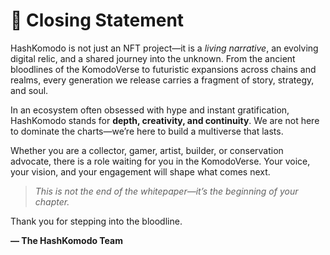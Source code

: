 # 🐉 Closing Statement

HashKomodo is not just an NFT project—it is a *living narrative*, an evolving digital relic, and a shared journey into the unknown. From the ancient bloodlines of the KomodoVerse to futuristic expansions across chains and realms, every generation we release carries a fragment of story, strategy, and soul.

In an ecosystem often obsessed with hype and instant gratification, HashKomodo stands for **depth, creativity, and continuity**. We are not here to dominate the charts—we’re here to build a multiverse that lasts.

Whether you are a collector, gamer, artist, builder, or conservation advocate, there is a role waiting for you in the KomodoVerse. Your voice, your vision, and your engagement will shape what comes next.

> *This is not the end of the whitepaper—it’s the beginning of your chapter.*

Thank you for stepping into the bloodline.

**— The HashKomodo Team**
